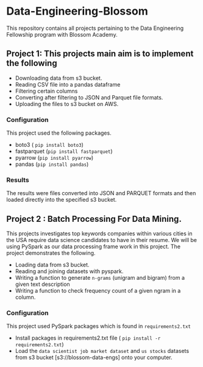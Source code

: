 # Data-Engineering-Blossom
This repository contains all projects pertaining to the Data Engineering Fellowship program with Blossom Academy.

## Project 1: This projects main aim is to implement the following
- Downloading data from s3 bucket. 
- Reading CSV file into a pandas dataframe
- Filtering certain columns 
- Converting after filtering to JSON and Parquet file formats.
- Uploading the files to s3 bucket on AWS.

### Configuration
This project used the following packages.
- boto3 ( ```pip install boto3```)
- fastparquet (```pip install fastparquet```)
- pyarrow (```pip install pyarrow```)
- pandas (```pip install pandas```)

### Results
The results were files converted into JSON and PARQUET formats and then loaded directly into the specified s3 bucket.


## Project 2 : Batch Processing For Data Mining.
This projects investigates top keywords companies within various cities in the USA require data science candidates to have in their resume.
We will be using PySpark as our data processing frame work in this project. 
The project demonstrates the following. 
- Loading data from s3 bucket.
- Reading and joining datasets with pyspark.
- Writing a function to generate ```n-grams``` (unigram and bigram) from a given text description 
- Writing a function to check frequency count of a given ngram in a column.

### Configuration
This project used PySpark packages which is found in ```requirements2.txt```
 - Install packages in requirements2.txt file ( ```pip install -r requirements2.txt```)
 - Load the ```data scientist job market dataset``` and ```us stocks``` datasets from s3 bucket [s3://blossom-data-engs] onto your computer.
